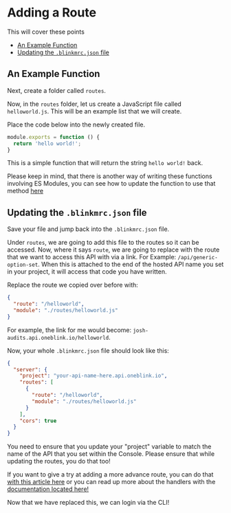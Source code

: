 # Adding a Route

This will cover these points
- [An Example Function](#an-example-function)
- [Updating the `.blinkmrc.json` file](#updating-the-blinkmrcjson-file)

## An Example Function

Next, create a folder called `routes`.

Now, in the `routes` folder, let us create a JavaScript file called `helloworld.js`. This will be an example list that we will create.

Place the code below into the newly created file.

```js
module.exports = function () {
  return 'hello world!';
}
```

This is a simple function that will return the string `hello world!` back. 

Please keep in mind, that there is another way of writing these functions involving ES Modules, you can see how to update the function to use that method [here](./upgrading-to-es-modules.md)

## Updating the `.blinkmrc.json` file

Save your file and jump back into the `.blinkmrc.json` file.

Under `routes`, we are going to add this file to the routes so it can be accessed. Now, where it says `route`, we are going to replace with the route that we want to access this API with via a link. For Example: `/api/generic-option-set`. When this is attached to the end of the hosted API name you set in your project, it will access that code you have written.

Replace the route we copied over before with:

```json
{
  "route": "/helloworld",
  "module": "./routes/helloworld.js"
}
```

For example, the link for me would become: `josh-audits.api.oneblink.io/helloworld`.

Now, your whole `.blinkmrc.json` file should look like this:

```json
{
  "server": {
    "project": "your-api-name-here.api.oneblink.io",
    "routes": [
      {
        "route": "/helloworld",
        "module": "./routes/helloworld.js"
      }
    ],
    "cors": true
  }
}
```

You need to ensure that you update your "project" variable to match the name of the API that you set within the Console. Please ensure that while updating the routes, you do that too!

If you want to give a try at adding a more advance route, you can do that [with this article here](./integrating-api-routes.md) or you can read up more about the handlers with the [documentation located here!](./handlers.md)

Now that we have replaced this, we can login via the CLI!